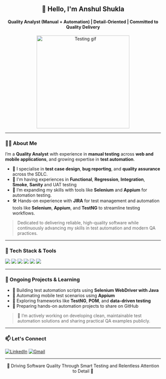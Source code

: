 
<h2 align="center">👋 Hello, I'm Anshul Shukla</h2>
<h4 align="center">Quality Analyst (Manual + Automation) | Detail-Oriented | Committed to Quality Delivery</h4>

<p align="center">
  <img src="https://media.giphy.com/media/v1.Y2lkPTc5MGI3NjExcTg4OXQwMGF5MW9rczY4NmE0MWtsdTZyaW1rYzNwOXQzdmY0MWptdiZlcD12MV9naWZzX3NlYXJjaCZjdD1n/qgQUggAC3Pfv687qPC/giphy.gif" width="300" alt="Testing gif">
</p>

---

### 👨‍💻 About Me

I’m a **Quality Analyst** with experience in **manual testing** across **web and mobile applications**, and growing expertise in **test automation**.

- 🔎 I specialise in **test case design**, **bug reporting**, and **quality assurance** across the SDLC.
- 🧪 I'm having experiences in **Functional**, **Regression**, **Integration**, **Smoke**, **Sanity** and UAT testing 
- 🧪 I’m expanding my skills with tools like **Selenium** and **Appium** for automation testing.
- 🛠️ Hands-on experience with **JIRA** for test management and automation tools like **Selenium**, **Appium**, and **TestNG** to streamline testing workflows. 

> Dedicated to delivering reliable, high-quality software while continuously advancing my skills in test automation and modern QA practices.

---
### 🧰 Tech Stack & Tools

<p align="left">
  <img src="https://img.shields.io/badge/Test%20Cases-Documentation-blue?style=flat&logo=notion" />
  <img src="https://img.shields.io/badge/Selenium-Automation-43B02A?style=flat&logo=selenium" />
  <img src="https://img.shields.io/badge/Appium-Mobile%20Automation-9B59B6?style=flat&logo=appium" />
  <img src="https://img.shields.io/badge/JIRA-Bug%20Tracking-0052CC?style=flat&logo=jira" />
  <img src="https://img.shields.io/badge/Postman-API%20Testing-FF6C37?style=flat&logo=postman" />
  <img src="https://img.shields.io/badge/Git-Version%20Control-F05032?style=flat&logo=git" />
</p>

-----

### 🚧 Ongoing Projects & Learning

- 🧠 Building test automation scripts using **Selenium WebDriver with Java**
- 📱 Automating mobile test scenarios using **Appium**
- 🧪 Exploring frameworks like **TestNG**, **POM**, and **data-driven testing**
- 🔄 Preparing hands-on automation projects to share on GitHub

> 🚀 I’m actively working on developing clean, maintainable test automation solutions and sharing practical QA examples publicly.

---

### 📫 Let's Connect

[![LinkedIn](https://img.shields.io/badge/-LinkedIn-blue?style=flat-square&logo=linkedin&logoColor=white)]([https://www.linkedin.com/in/your-profile/](https://www.linkedin.com/in/anshul-shukla-79b131176/))
[![Gmail](https://img.shields.io/badge/-Email-D14836?style=flat-square&logo=gmail&logoColor=white)](anshulshukla994@gmail.com)

---

<p align="center">
  🚀 Driving Software Quality Through Smart Testing and Relentless Attention to Detail 🚀
</p>
